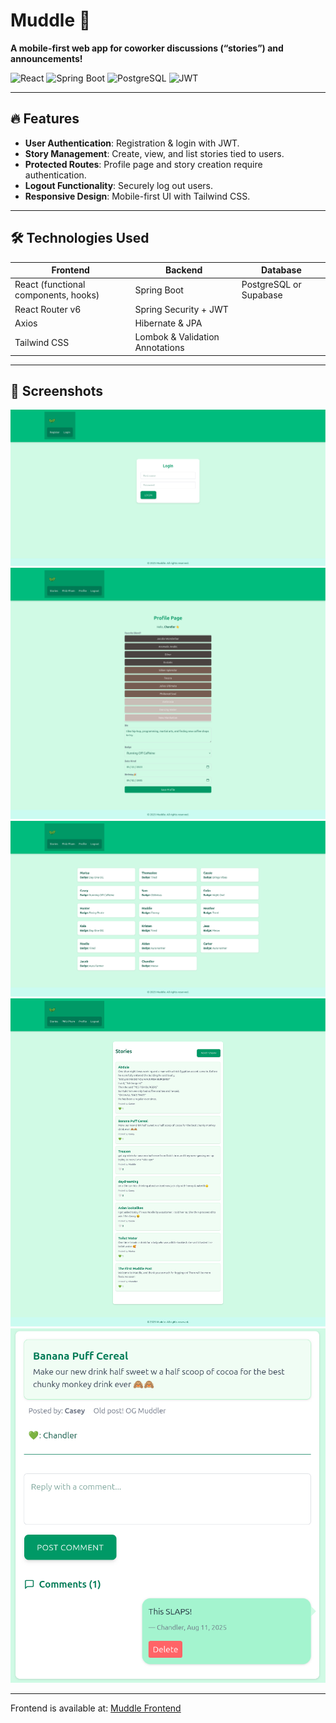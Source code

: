 # Muddle 🚀

**A mobile-first web app for coworker discussions (“stories”) and announcements!**  

![React](https://img.shields.io/badge/React-17-blue) ![Spring Boot](https://img.shields.io/badge/Spring%20Boot-3.2-green) ![PostgreSQL](https://img.shields.io/badge/PostgreSQL-14-blue) ![JWT](https://img.shields.io/badge/JWT-auth-orange)


---

## 🔥 Features
- **User Authentication**: Registration & login with JWT.  
- **Story Management**: Create, view, and list stories tied to users.  
- **Protected Routes**: Profile page and story creation require authentication.  
- **Logout Functionality**: Securely log out users.  
- **Responsive Design**: Mobile-first UI with Tailwind CSS.  

---

## 🛠 Technologies Used

| Frontend | Backend | Database |
|----------|---------|---------|
| React (functional components, hooks) | Spring Boot | PostgreSQL or Supabase |
| React Router v6 | Spring Security + JWT |  |
| Axios | Hibernate & JPA |  |
| Tailwind CSS | Lombok & Validation Annotations |  |

---

## 📸 Screenshots
![Login Screenshot](assets/loginScreenshot.png)
![Profile Page Screenshot](assets/profilePage.png)
![Users Page Screenshot](assets/philzPham.png)
![Stories Page Screenshot](assets/storiesPage.png)
![Story Detail Page Screenshot](assets/storyDetailPage.png)

--- 
Frontend is available at: [Muddle Frontend](https://github.com/ckaycodes/muddle-frontend)

